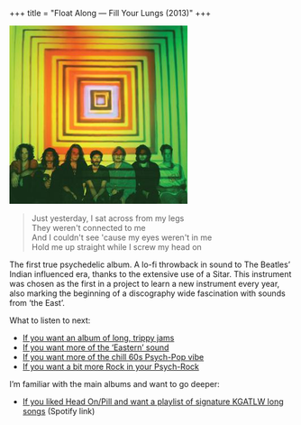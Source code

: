 +++
title = "Float Along — Fill Your Lungs (2013)"
+++

![album cover of Float Along — Fill Your Lungs](./cover.jpg)

> Just yesterday, I sat across from my legs  
> They weren't connected to me  
> And I couldn't see 'cause my eyes weren't in me  
> Hold me up straight while I screw my head on

The first true psychedelic album. A lo-fi throwback in sound to The Beatles’ Indian influenced era, thanks to the extensive use of a Sitar. This instrument was chosen as the first in a project to learn a new instrument every year, also marking the beginning of a discography wide fascination with sounds from ‘the East’.

What to listen to next:

*   [If you want an album of long, trippy jams](../quarters)
*   [If you want more of the ‘Eastern’ sound](../flying-microtonal-banana)
*   [If you want more of the chill 60s Psych-Pop vibe](../paper-mache-dream-balloon)
*   [If you want a bit more Rock in your Psych-Rock](../im-in-your-mind-fuzz)

I’m familiar with the main albums and want to go deeper:

*   [If you liked Head On/Pill and want a playlist of signature KGATLW long songs](https://open.spotify.com/playlist/77cYJha9ttoOpZkZQOCid6?si=28d4f5ace4ed476a) (Spotify link)
